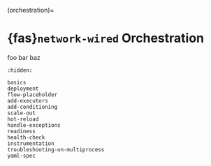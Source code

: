 (orchestration)=
# {fas}`network-wired` Orchestration

foo bar baz


```{toctree}
:hidden:

basics
deployment
flow-placeholder
add-executors
add-conditioning
scale-out
hot-reload
handle-exceptions
readiness
health-check
instrumentation
troubleshooting-on-multiprocess
yaml-spec
```

